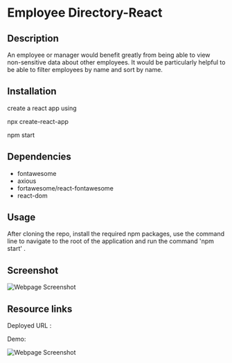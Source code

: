# Employee Directory-React

## Description

An employee or manager would benefit greatly from being able to view non-sensitive data about other employees. It would be particularly helpful to be able to filter employees by name and sort by name.

## Installation

create a react app using

npx create-react-app <your react app name>

npm start

## Dependencies

* fontawesome
* axious
* fortawesome/react-fontawesome
* react-dom

## Usage

After cloning the repo, install the required npm packages, use the command line to navigate to the root of the application and run the command 'npm start' .

## Screenshot

![Webpage Screenshot](./images/emp-dir.gif?raw=true)

## Resource links

Deployed URL :

Demo:

![Webpage Screenshot](./images/techblog.gif?raw=true)

